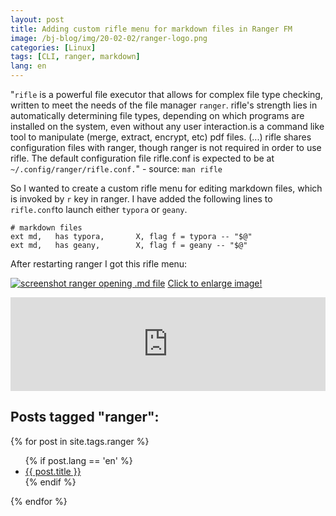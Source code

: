 ```yaml
---
layout: post
title: Adding custom rifle menu for markdown files in Ranger FM
image: /bj-blog/img/20-02-02/ranger-logo.png
categories: [Linux]
tags: [CLI, ranger, markdown]
lang: en
---
```


"`rifle` is a powerful file executor that allows for complex file type checking, written to meet the needs of the file manager `ranger`. rifle's strength lies in automatically determining file types, depending on which programs are installed on the system, even without any user interaction.is a command like tool to manipulate (merge, extract, encrypt, etc) pdf files. (...) rifle shares configuration files with ranger, though ranger is not required in order to use rifle. The default configuration file rifle.conf is expected to be at `~/.config/ranger/rifle.conf.`" - source: `man rifle`

So I wanted to create a custom rifle menu for editing markdown files, 
which is invoked by `r` key in ranger. I have added the following lines 
to `rifle.conf`to launch either `typora` or `geany`.

	# markdown files
	ext md,   has typora,       X, flag f = typora -- "$@"
	ext md,   has geany,        X, flag f = geany -- "$@"

After restarting ranger I got this rifle menu:

[![screenshot ranger opening .md file](/bj-blog/img/20-02-08/md-open-ranger.jpg)](/bj-blog/img/20-02-08/md-open-ranger.jpg)
[Click to enlarge image!](/bj-blog/img/20-02-08/md-open-ranger.jpg)
 
<iframe width="100%" height="150" scrolling="no" frameborder="no" allow="autoplay" src="https://w.soundcloud.com/player/?url=https%3A//api.soundcloud.com/tracks/248244974&color=%23ff5500&auto_play=false&hide_related=false&show_comments=true&show_user=true&show_reposts=false&show_teaser=true&visual=true"></iframe>

## Posts tagged "ranger":

{% for post in site.tags.ranger %}
  <ul>
        {% if post.lang == 'en' %}
          <li>
            <a href='{{ post.url }}'>{{ post.title }}</a> 
          </li>
        {% endif %}
  </ul>
{% endfor %}
